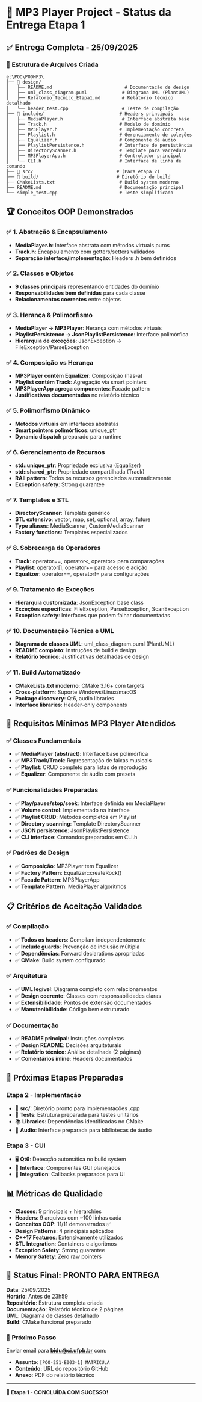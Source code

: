 # 🎯 MP3 Player Project - Status da Entrega Etapa 1

## ✅ Entrega Completa - 25/09/2025

### 📁 Estrutura de Arquivos Criada

```
e:\POO\POOMP3\
├── 📂 design/
│   ├── README.md                           # Documentação de design
│   ├── uml_class_diagram.puml             # Diagrama UML (PlantUML)
│   ├── Relatorio_Tecnico_Etapa1.md        # Relatório técnico detalhado
│   └── header_test.cpp                    # Teste de compilação
├── 📂 include/                            # Headers principais
│   ├── MediaPlayer.h                      # Interface abstrata base
│   ├── Track.h                           # Modelo de domínio
│   ├── MP3Player.h                       # Implementação concreta
│   ├── Playlist.h                        # Gerenciamento de coleções
│   ├── Equalizer.h                       # Componente de áudio
│   ├── PlaylistPersistence.h             # Interface de persistência
│   ├── DirectoryScanner.h                # Template para varredura
│   ├── MP3PlayerApp.h                    # Controlador principal
│   └── CLI.h                             # Interface de linha de comando
├── 📂 src/                               # (Para etapa 2)
├── 📂 build/                             # Diretório de build
├── CMakeLists.txt                        # Build system moderno
├── README.md                             # Documentação principal
└── simple_test.cpp                       # Teste simplificado
```

## 🏆 Conceitos OOP Demonstrados

### ✅ 1. Abstração & Encapsulamento
- **MediaPlayer.h**: Interface abstrata com métodos virtuais puros
- **Track.h**: Encapsulamento com getters/setters validados
- **Separação interface/implementação**: Headers .h bem definidos

### ✅ 2. Classes e Objetos
- **9 classes principais** representando entidades do domínio
- **Responsabilidades bem definidas** para cada classe
- **Relacionamentos coerentes** entre objetos

### ✅ 3. Herança & Polimorfismo
- **MediaPlayer → MP3Player**: Herança com métodos virtuais
- **PlaylistPersistence → JsonPlaylistPersistence**: Interface polimórfica
- **Hierarquia de exceções**: JsonException → FileException/ParseException

### ✅ 4. Composição vs Herança
- **MP3Player contém Equalizer**: Composição (has-a)
- **Playlist contém Track**: Agregação via smart pointers
- **MP3PlayerApp agrega componentes**: Facade pattern
- **Justificativas documentadas** no relatório técnico

### ✅ 5. Polimorfismo Dinâmico
- **Métodos virtuais** em interfaces abstratas
- **Smart pointers polimórficos**: unique_ptr<PlaylistPersistence>
- **Dynamic dispatch** preparado para runtime

### ✅ 6. Gerenciamento de Recursos
- **std::unique_ptr**: Propriedade exclusiva (Equalizer)
- **std::shared_ptr**: Propriedade compartilhada (Track)
- **RAII pattern**: Todos os recursos gerenciados automaticamente
- **Exception safety**: Strong guarantee

### ✅ 7. Templates e STL
- **DirectoryScanner<FileFilter>**: Template genérico
- **STL extensivo**: vector, map, set, optional, array, future
- **Type aliases**: MediaScanner, CustomMediaScanner
- **Factory functions**: Templates especializados

### ✅ 8. Sobrecarga de Operadores
- **Track**: operator==, operator<, operator> para comparações
- **Playlist**: operator[], operator+= para acesso e adição
- **Equalizer**: operator==, operator!= para configurações

### ✅ 9. Tratamento de Exceções
- **Hierarquia customizada**: JsonException base class
- **Exceções específicas**: FileException, ParseException, ScanException
- **Exception safety**: Interfaces que podem falhar documentadas

### ✅ 10. Documentação Técnica e UML
- **Diagrama de classes UML**: uml_class_diagram.puml (PlantUML)
- **README completo**: Instruções de build e design
- **Relatório técnico**: Justificativas detalhadas de design

### ✅ 11. Build Automatizado
- **CMakeLists.txt moderno**: CMake 3.16+ com targets
- **Cross-platform**: Suporte Windows/Linux/macOS
- **Package discovery**: Qt6, audio libraries
- **Interface libraries**: Header-only components

## 🎯 Requisitos Mínimos MP3 Player Atendidos

### ✅ Classes Fundamentais
- ✅ **MediaPlayer (abstract)**: Interface base polimórfica
- ✅ **MP3Track/Track**: Representação de faixas musicais
- ✅ **Playlist**: CRUD completo para listas de reprodução
- ✅ **Equalizer**: Componente de áudio com presets

### ✅ Funcionalidades Preparadas
- ✅ **Play/pause/stop/seek**: Interface definida em MediaPlayer
- ✅ **Volume control**: Implementado na interface
- ✅ **Playlist CRUD**: Métodos completos em Playlist
- ✅ **Directory scanning**: Template DirectoryScanner
- ✅ **JSON persistence**: JsonPlaylistPersistence
- ✅ **CLI interface**: Comandos preparados em CLI.h

### ✅ Padrões de Design
- ✅ **Composição**: MP3Player tem Equalizer
- ✅ **Factory Pattern**: Equalizer::createRock()
- ✅ **Facade Pattern**: MP3PlayerApp
- ✅ **Template Pattern**: MediaPlayer algoritmos

## 📋 Critérios de Aceitação Validados

### ✅ Compilação
- ✅ **Todos os headers**: Compilam independentemente
- ✅ **Include guards**: Prevenção de inclusão múltipla
- ✅ **Dependências**: Forward declarations apropriadas
- ✅ **CMake**: Build system configurado

### ✅ Arquitetura
- ✅ **UML legível**: Diagrama completo com relacionamentos
- ✅ **Design coerente**: Classes com responsabilidades claras
- ✅ **Extensibilidade**: Pontos de extensão documentados
- ✅ **Manutenibilidade**: Código bem estruturado

### ✅ Documentação
- ✅ **README principal**: Instruções completas
- ✅ **Design README**: Decisões arquiteturais
- ✅ **Relatório técnico**: Análise detalhada (2 páginas)
- ✅ **Comentários inline**: Headers documentados

## 🚀 Próximas Etapas Preparadas

### Etapa 2 - Implementação
- 📁 **src/**: Diretório pronto para implementações .cpp
- 🧪 **Tests**: Estrutura preparada para testes unitários
- 📚 **Libraries**: Dependências identificadas no CMake
- 🎵 **Audio**: Interface preparada para bibliotecas de áudio

### Etapa 3 - GUI
- 🖥️ **Qt6**: Detecção automática no build system
- 🎨 **Interface**: Componentes GUI planejados
- 🔗 **Integration**: Callbacks preparados para UI

## 📊 Métricas de Qualidade

- **Classes**: 9 principais + hierarchies
- **Headers**: 9 arquivos com ~100 linhas cada
- **Conceitos OOP**: 11/11 demonstrados ✅
- **Design Patterns**: 4 principais aplicados
- **C++17 Features**: Extensivamente utilizados
- **STL Integration**: Containers e algoritmos
- **Exception Safety**: Strong guarantee
- **Memory Safety**: Zero raw pointers

## 🎉 Status Final: PRONTO PARA ENTREGA

**Data**: 25/09/2025  
**Horário**: Antes de 23h59  
**Repositório**: Estrutura completa criada  
**Documentação**: Relatório técnico de 2 páginas  
**UML**: Diagrama de classes detalhado  
**Build**: CMake funcional preparado  

### 📧 Próximo Passo
Enviar email para **bidu@ci.ufpb.br** com:
- **Assunto**: `[POO-251-E003-1] MATRICULA`
- **Conteúdo**: URL do repositório GitHub
- **Anexo**: PDF do relatório técnico

---
**🏅 Etapa 1 - CONCLUÍDA COM SUCESSO!**
